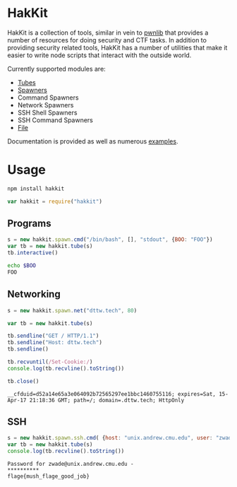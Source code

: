 # HakKit

HakKit is a collection of tools, similar in vein to [pwnlib](http://pwntools.readthedocs.org/) that provides a number of resources for doing security and CTF tasks. In addition to providing security related tools, HakKit has a number of utilities that make it easier to write node scripts that interact with the outside world.

Currently supported modules are:

 - [Tubes](http://zwade.github.io/hakkit/tubes)
 - [Spawners](http://zwade.github.io/hakkit/spawners)
  - Command Spawners
  - Network Spawners
  - SSH Shell Spawners
  - SSH Command Spawners
 - [File](http://zwade.github.io/hakkit/file)

Documentation is provided as well as numerous [examples](http://zwade.github.io/hakkit/examples). 

# Usage

```bash
npm install hakkit
```

```js
var hakkit = require("hakkit")
```

## Programs

```js
s = new hakkit.spawn.cmd("/bin/bash", [], "stdout", {BOO: "FOO"})
var tb = new hakkit.tube(s)
tb.interactive()
```

```bash
echo $BOO
FOO
```

## Networking

```js
s = new hakkit.spawn.net("dttw.tech", 80) 

var tb = new hakkit.tube(s)

tb.sendline("GET / HTTP/1.1")
tb.sendline("Host: dttw.tech")
tb.sendline()

tb.recvuntil(/Set-Cookie:/)
console.log(tb.recvline().toString())

tb.close()
```

```text
__cfduid=d52a14e65a3e064092b72565297ee1bbc1460755116; expires=Sat, 15-Apr-17 21:18:36 GMT; path=/; domain=.dttw.tech; HttpOnly
```

## SSH

```js
s = new hakkit.spawn.ssh.cmd( {host: "unix.andrew.cmu.edu", user: "zwade" }, "cat", ["~/flag.txt"])
var tb = new hakkit.tube(s)
console.log(tb.recvline().toString())
```

```text
Password for zwade@unix.andrew.cmu.edu -
**********
flage{mush_flage_good_job}
```

